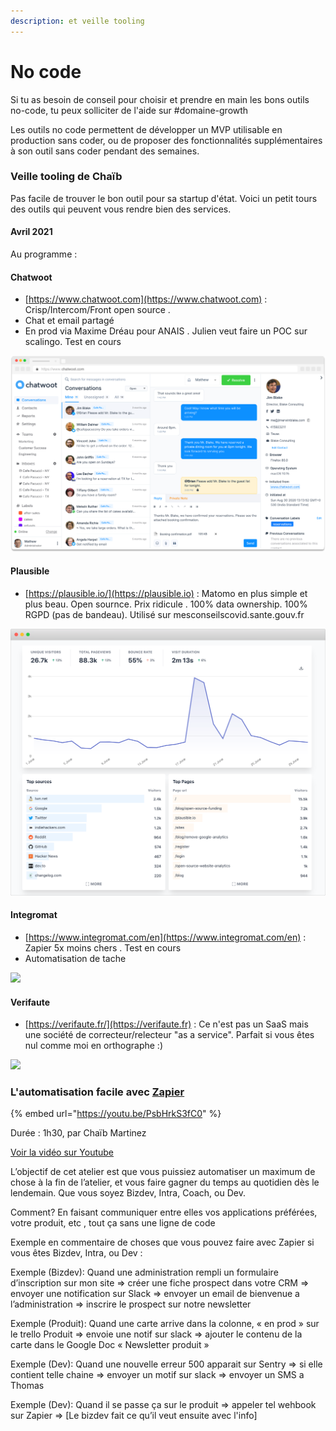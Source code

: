 ```yaml
---
description: et veille tooling
---
```


# No code

Si tu as besoin de conseil pour choisir et prendre en main les bons outils no-code, tu peux solliciter de l'aide sur #domaine-growth

Les outils no code permettent de développer un MVP utilisable en production sans coder, ou de proposer des fonctionnalités supplémentaires à son outil sans coder pendant des semaines.

### Veille tooling de Chaïb

Pas facile de trouver le bon outil pour sa startup d'état. Voici un petit tours des outils qui peuvent vous rendre bien des services.

#### Avril 2021

Au programme :

#### Chatwoot

* [https://www.chatwoot.com](https://www.chatwoot.com) : Crisp/Intercom/Front open source .
* Chat et email partagé
* En prod via Maxime Dréau pour ANAIS . Julien veut faire un POC sur scalingo. Test en cours

![](../../.gitbook/assets/dashboard-screen-b294bdd1d718312290ec49b6c2a13428.png)

#### Plausible

* [https://plausible.io/](https://plausible.io) : Matomo en plus simple et plus beau. Open sournce. Prix ridicule . 100% data ownership. 100% RGPD (pas de bandeau). Utilisé sur mesconseilscovid.sante.gouv.fr

![](../../.gitbook/assets/privacy-focused-web-analytics.png)

#### Integromat

* [https://www.integromat.com/en](https://www.integromat.com/en) : Zapier 5x moins chers . Test en cours
* Automatisation de tache

![](<../../.gitbook/assets/Capture d’écran 2021-03-25 à 15.11.03.png>)

#### Verifaute

* [https://verifaute.fr/](https://verifaute.fr) : Ce n'est pas un SaaS mais une société de correcteur/relecteur "as a service". Parfait si vous êtes nul comme moi en orthographe :)

![](https://en-cache/tokenKey%3D%22AuthToken%3AUser%3A171544590%22+1ad938cd-2bfb-c31f-6811-d5e1bf562183+f07b1a534f619c918749a12026aa0513+https://www.evernote.com/shard/s713/res/aceeaaa4-26bd-29f9-a7b0-305a90d70991)

### L'automatisation facile avec [Zapier](https://zapier.com)

{% embed url="https://youtu.be/PsbHrkS3fC0" %}

Durée : 1h30, par Chaïb Martinez

[Voir la vidéo sur Youtube](https://youtu.be/PsbHrkS3fC0)

L’objectif de cet atelier est que vous puissiez automatiser un maximum de chose à la fin de l’atelier, et vous faire gagner du temps au quotidien dès le lendemain. Que vous soyez Bizdev, Intra, Coach, ou Dev.

Comment? En faisant communiquer entre elles vos applications préférées, votre produit, etc , tout ça sans une ligne de code

Exemple en commentaire de choses que vous pouvez faire avec Zapier si vous êtes Bizdev, Intra, ou Dev :

Exemple (Bizdev): Quand une administration rempli un formulaire d’inscription sur mon site => créer une fiche prospect dans votre CRM => envoyer une notification sur Slack => envoyer un email de bienvenue a l’administration => inscrire le prospect sur notre newsletter

Exemple (Produit): Quand une carte arrive dans la colonne, « en prod » sur le trello Produit => envoie une notif sur slack => ajouter le contenu de la carte dans le Google Doc « Newsletter produit »

Exemple (Dev): Quand une nouvelle erreur 500 apparait sur Sentry => si elle contient telle chaine => envoyer un motif sur slack => envoyer un SMS a Thomas

Exemple (Dev): Quand il se passe ça sur le produit => appeler tel wehbook sur Zapier => \[Le bizdev fait ce qu’il veut ensuite avec l'info]
